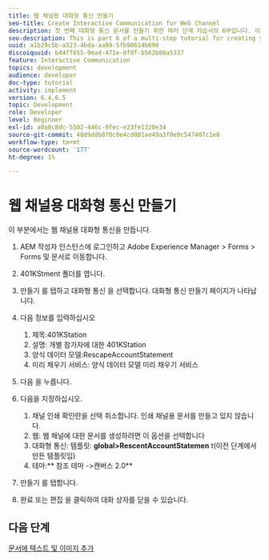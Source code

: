 ```yaml
---
title: 웹 채널용 대화형 통신 만들기
seo-title: Create Interactive Communication for Web Channel
description: 첫 번째 대화형 통신 문서를 만들기 위한 여러 단계 자습서의 6부입니다. 이 부분에서는 웹 채널용 대화형 통신을 만듭니다.
seo-description: This is part 6 of a multi-step tutorial for creating your first interactive communications document. In this part, we will create Interactive Communication for Web Channel.
uuid: a1b29c5b-a323-4bda-aa99-5fb98614b690
discoiquuid: b44ff855-9ead-471e-8f0f-b562b88a5337
feature: Interactive Communication
topics: development
audience: developer
doc-type: tutorial
activity: implement
version: 6.4,6.5
topic: Development
role: Developer
level: Beginner
exl-id: a0a0c8dc-5302-446c-9fec-e23fe1320e34
source-git-commit: 48d9ddb870c0e4cd001ae49a3f0e9c547407c1e8
workflow-type: tm+mt
source-wordcount: '177'
ht-degree: 1%

---
```


# 웹 채널용 대화형 통신 만들기

이 부분에서는 웹 채널용 대화형 통신을 만듭니다.

1. AEM 작성자 인스턴스에 로그인하고 Adobe Experience Manager > Forms > Forms 및 문서로 이동합니다.
1. 401KStment 폴더를 엽니다.
1. 만들기 를 탭하고 대화형 통신 을 선택합니다. 대화형 통신 만들기 페이지가 나타납니다.
1. 다음 정보를 입력하십시오

   1. 제목:401KStation
   1. 설명: 개별 참가자에 대한 401KStation
   1. 양식 데이터 모델:RescapeAccountStatement
   1. 미리 채우기 서비스: 양식 데이터 모델 미리 채우기 서비스

1. 다음 을 누릅니다.
1. 다음을 지정하십시오.

   1. 채널 인쇄 확인란을 선택 취소합니다. 인쇄 채널용 문서를 만들고 있지 않습니다.
   1. 웹: 웹 채널에 대한 문서를 생성하려면 이 옵션을 선택합니다
   1. 대화형 통신: 템플릿: **global>RescentAccountStatemen** t(이전 단계에서 만든 템플릿임)
   1. 테마:** 참조 테마 ->캔버스 2.0**

1. 만들기 를 탭합니다.
1. 완료 또는 편집 을 클릭하여 대화 상자를 닫을 수 있습니다.

## 다음 단계

[문서에 텍스트 및 이미지 추가](./partseven.md)
